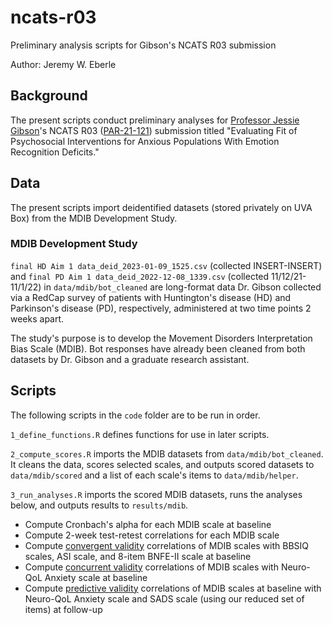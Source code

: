 # ncats-r03
Preliminary analysis scripts for Gibson's NCATS R03 submission

Author: Jeremy W. Eberle

## Background

The present scripts conduct preliminary analyses for [Professor Jessie Gibson](https://www.nursing.virginia.edu/people/js6zn/)'s NCATS R03 ([PAR-21-121](https://grants.nih.gov/grants/guide/pa-files/PAR-21-121.html)) submission titled "Evaluating Fit of Psychosocial Interventions for Anxious Populations With Emotion Recognition Deficits."

## Data

The present scripts import deidentified datasets (stored privately on UVA Box) from the MDIB Development Study.

### MDIB Development Study

`final HD Aim 1 data_deid_2023-01-09_1525.csv` (collected INSERT-INSERT) and `final PD Aim 1 data_deid_2022-12-08_1339.csv` (collected 11/12/21-11/1/22) in `data/mdib/bot_cleaned` are long-format data Dr. Gibson collected via a RedCap survey of patients with Huntington's disease (HD) and Parkinson's disease (PD), respectively, administered at two time points 2 weeks apart.

The study's purpose is to develop the Movement Disorders Interpretation Bias Scale (MDIB). Bot responses have already been cleaned from both datasets by Dr. Gibson and a graduate research assistant.

## Scripts

The following scripts in the `code` folder are to be run in order.

`1_define_functions.R` defines functions for use in later scripts.

`2_compute_scores.R` imports the MDIB datasets from `data/mdib/bot_cleaned`. It cleans the data, scores selected scales, and outputs scored datasets to `data/mdib/scored` and a list of each scale's items to `data/mdib/helper`.

`3_run_analyses.R` imports the scored MDIB datasets, runs the analyses below, and outputs results to `results/mdib`.
- Compute Cronbach's alpha for each MDIB scale at baseline
- Compute 2-week test-retest correlations for each MDIB scale
- Compute [convergent validity](https://dictionary.apa.org/convergent-validity) correlations of MDIB scales with BBSIQ scales, ASI scale, and 8-item BNFE-II scale at baseline
- Compute [concurrent validity](https://dictionary.apa.org/concurrent-validity) correlations of MDIB scales with Neuro-QoL Anxiety scale at baseline
- Compute [predictive validity](https://dictionary.apa.org/predictive-validity) correlations of MDIB scales at baseline with Neuro-QoL Anxiety scale and SADS scale (using our reduced set of items) at follow-up
